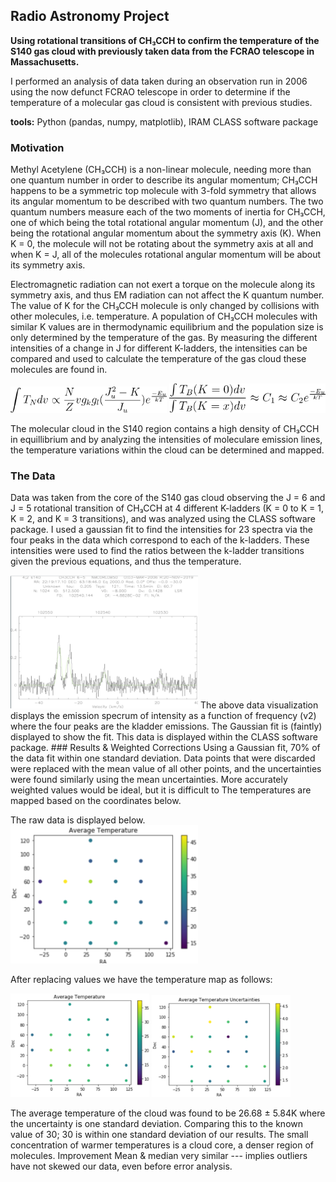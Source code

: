 ## Radio Astronomy Project
 
**Using rotational transitions of CH₃CCH to confirm the temperature of the S140 gas cloud with previously taken data from the FCRAO telescope in Massachusetts.**

I performed an analysis of data taken during an observation run in 2006 using the now defunct FCRAO telescope in order to determine if the temperature of a molecular gas cloud is consistent with previous studies. 

**tools:** Python (pandas, numpy, matplotlib), IRAM CLASS software package

### Motivation
Methyl Acetylene (CH₃CCH) is a non-linear molecule, needing more than one quantum number in order to describe its angular momentum; CH₃CCH happens to be a symmetric top molecule with 3-fold symmetry that allows its angular momentum to be described with two quantum numbers. The two quantum numbers measure each of the two moments of inertia for CH₃CCH, one of which being the total rotational angular momentum (J), and the other being the rotational angular momentum about the symmetry axis (K).
When K = 0, the molecule will not be rotating about the symmetry axis at all and when K = J, all of the molecules rotational angular momentum will be about its symmetry axis.

Electromagnetic radiation can not exert a torque on the molecule along its symmetry axis, and thus EM radiation can not affect the K quantum number. The value of K for the CH₃CCH molecule is only changed by collisions with other molecules, i.e. temperature. A population of CH₃CCH molecules with similar K values are in thermodynamic equilibrium and the population size is only determined by the temperature of the gas. By measuring the different intensities of a change in J for different K-ladders, the intensities can be compared and used to calculate the temperature of the gas cloud these molecules are found in.

<img src="images/CodeCogsEqn.png" width=250>
<img src="images/CodeCogsEqn (2).png" width=250>

The molecular cloud in the S140 region contains a high density of CH₃CCH in equillibrium and by analyzing the intensities of moleculare emission lines, the temperature variations within the cloud can be determined and mapped.

### The Data
Data was taken from the core of the S140 gas cloud observing the J = 6 and J = 5 rotational transition of CH₃CCH at 4 different K-ladders (K = 0 to K = 1, K = 2, and K = 3 transitions), and was analyzed using the CLASS software package. I used a gaussian fit to find the intensities for 23 spectra via the four peaks in the data which correspond to each of the k-ladders. These intensities were used to find the ratios between the k-ladder transitions given the previous equations, and thus the temperature.

<img src="images/radioast.png" width=300>
The above data visualization displays the emission specrum of intensity as a function of frequency (v2) where the four peaks are the kladder emissions. The Gaussian fit is (faintly) displayed to show the fit. This data is displayed within the CLASS software package.
### Results & Weighted Corrections
Using a Gaussian fit, 70% of the data fit within one standard deviation. Data points that were discarded were replaced with the mean value of all other points, and the uncertainties were found similarly using the mean uncertainties. More accurately weighted values would be ideal, but it is difficult to 
The temperatures are mapped based on the coordinates below.

The raw data is displayed below.
<img src="images/rawavg.png" width=300>

After replacing values we have the temperature map as follows:
<p float="left">
  <img src="images/avgtemp.png" width=222 />
  <img src="images/avgtempu.png" width=222 />
</p>

The average temperature of the cloud was found to be 26.68 ± 5.84K where the uncertainty is one standard deviation. Comparing this to the known value of 30; 30 is within one standard deviation of our results.
The small concentration of warmer temperatures is a cloud core, a denser region of molecules.
Improvement
Mean & median very similar --- implies outliers have not skewed our data, even before error analysis. 
